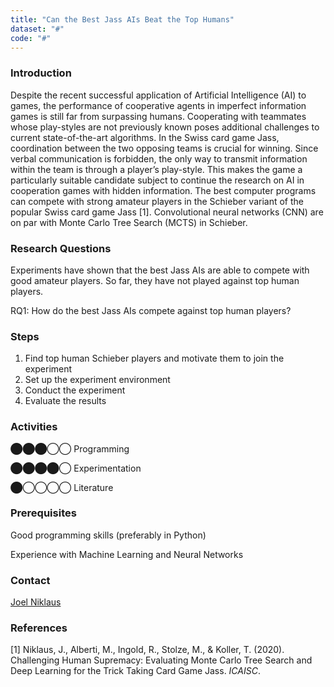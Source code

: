 ```yaml
---
title: "Can the Best Jass AIs Beat the Top Humans"
dataset: "#"
code: "#"
---
```


### Introduction

Despite the recent successful application of Artificial Intelligence (AI) to games, the performance of cooperative agents in imperfect information games is still far from surpassing humans. Cooperating with teammates whose play-styles are not previously known poses additional challenges to current state-of-the-art algorithms. In the Swiss card game Jass, coordination between the two opposing teams is crucial for winning. Since verbal communication is forbidden, the only way to transmit information within the team is through a player’s play-style. This makes the game a particularly suitable candidate subject to continue the research on AI in cooperation games with hidden information. The best computer programs can compete with strong amateur players in the Schieber variant of the popular Swiss card game Jass \[1\]. Convolutional neural networks (CNN) are on par with Monte Carlo Tree Search (MCTS) in Schieber.

### Research Questions

Experiments have shown that the best Jass AIs are able to compete with good amateur players. So far, they have not played against top human players.

RQ1: How do the best Jass AIs compete against top human players?

### Steps

1.  Find top human Schieber players and motivate them to join the experiment
2.  Set up the experiment environment
3.  Conduct the experiment
4.  Evaluate the results

### Activities

⬤⬤⬤◯◯ Programming

⬤⬤⬤⬤◯ Experimentation

⬤◯◯◯◯ Literature

### Prerequisites

Good programming skills (preferably in Python)

Experience with Machine Learning and Neural Networks

### Contact

[Joel Niklaus](https://www.digitale-nachhaltigkeit.unibe.ch/about_us/persons/niklaus_joel/index_eng.html)

### References

\[1\] Niklaus, J., Alberti, M., Ingold, R., Stolze, M., & Koller, T. (2020). Challenging Human Supremacy: Evaluating Monte Carlo Tree Search and Deep Learning for the Trick Taking Card Game Jass. _ICAISC_.